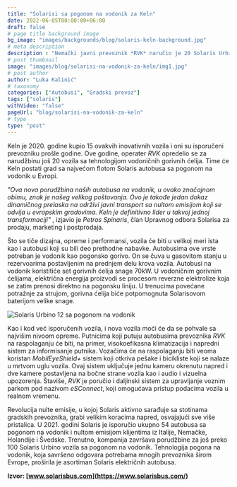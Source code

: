 ```yaml
---
title: "Solarisi sa pogonom na vodonik za Keln"
date: 2022-06-05T00:00:00+06:00
draft: false
# page title background image
bg_image: "images/backgrounds/blog/solaris-keln-background.jpg"
# meta description
description : "Nemački javni prevoznik *RVK* naručio je 20 Solaris Urbino 12 autobusa sa pogonom na vodonik. Nakon završene isporuke, ulicama Kelna putnike će prevoziti 35 Solaris autobusa na vodonik. Ugovor takođe predviđa opciju naručivanja dodatnih 20 vozila istog tipa."
# post thumbnail
image: "images/blog/solarisi-na-vodonik-za-keln/img1.jpg"
# post author
author: "Luka Kalinić"
# taxonomy
categories: ["Autobusi", "Gradski prevoz"]
tags: ["solaris"]
withVideo: "false"
pageUrl: "blog/solarisi-na-vodonik-za-keln"
# type
type: "post"
---
```


Keln je 2020. godine kupio 15 ovakvih inovativnih vozila i oni su isporučeni prevozniku prošle godine. Ove godine, operater *RVK* opredelio se za narudžbinu još 20 vozila sa tehnologijom vodoničnih gorivnih ćelija. Time će Keln postati grad sa najvećom flotom Solaris autobusa sa pogonom na vodonik u Evropi.

*"Ova nova porudžbina naših autobusa na vodonik, u ovako značajnom obimu, znak je našeg velikog poštovanja. Ovo je takođe jedan dokaz dinamičnog prelaska na održivi javni transport sa nultom emisijom koji se odvija u evropskim gradovima. Keln je definitivno lider u takvoj jednoj transformaciji"* , izjavio je *Petros Spinaris*, član Upravnog odbora Solarisa za prodaju, marketing i postprodaja.

Što se tiče dizajna, opreme i performansi, vozila će biti u velikoj meri ista kao i autobusi koji su bili deo prethodne nabavke. Autobusima ove vrste potreban je vodonik kao pogonsko gorivo. On se čuva u gasovitom stanju u rezervoarima postavljenim na prednjem delu krova vozila. Autobusi na vodonik koristitiće set gorivnih ćelija snage 70kW. U vodoničnim gorivnim ćelijama, električna energija proizvodi se procesom reverzne elektrolize koja se zatim prenosi direktno na pogonsku liniju. U trenucima povećane potražnje za strujom, gorivna ćelija biće potpomognuta Solarisovom baterijom velike snage.

![Solaris Urbino 12 sa pogonom na vodonik](/images/blog/solarisi-na-vodonik-za-keln/img2.jpg "Solaris Urbino 12 sa pogonom na vodonik")

Kao i kod već isporučenih vozila, i nova vozila moći će da se pohvale sa najvišim nivoom opreme. Putnicima koji putuju autobusima prevoznika *RVK* na raspolaganju će biti, na primer, visokoefikasna klimatizacija i napredni sistem za informisanje putnika. Vozačima će na raspolaganju biti veoma koristan *MobilEyeShield+* sistem koji otkriva pešake i bicikliste koji se nalaze u mrtvom uglu vozila. Ovaj sistem uključuje jednu kameru okrenutu napred i dve kamere postavljena na bočne strane vozila kao i audio i vizuelna upozorenja. Štaviše, *RVK* je poručio i daljinski sistem za upravljanje voznim parkom pod nazivom *eSConnect*, koji omogućava pristup podacima vozila u realnom vremenu.

Revolucija nulte emisije, u kojoj Solaris aktivno sarađuje sa stotinama gradskih prevoznika, grabi velikim koracima napred, osvajajući sve više pristalica. U 2021. godini Solaris je isporučio ukupno 54 autobusa sa pogonom na vodonik i nultom emisijom klijentima iz Italije, Nemačke, Holandije i Švedske. Trenutno, kompanija završava porudžbine za još preko 100 Solaris Urbino vozila sa pogonom na vodonik. Tehnologija pogona na vodonik, koja savršeno odgovara potrebama mnogih prevoznika širom Evrope, proširila je asortiman Solaris električnih autobusa.

**Izvor: [www.solarisbus.com](https://www.solarisbus.com/)**